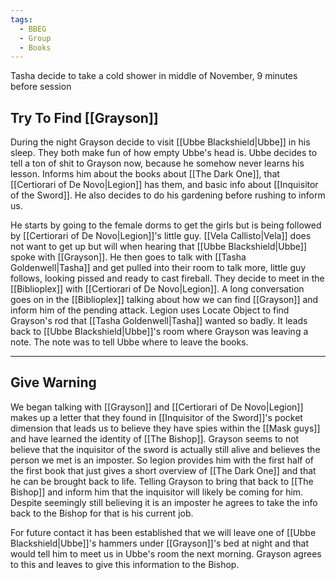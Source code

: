```yaml
---
tags:
  - BBEG
  - Group
  - Books
---
```

Tasha decide to take a cold shower in middle of November, 9 minutes before session
## Try To Find [[Grayson]]
During the night Grayson decide to visit [[Ubbe Blackshield|Ubbe]] in his sleep. They both make fun of how empty Ubbe's head is. 
Ubbe decides to tell a ton of shit to Grayson now, because he somehow never learns his lesson. Informs him about the books about [[The Dark One]], that [[Certiorari of De Novo|Legion]] has them, and basic info about [[Inquisitor of the Sword]]. He also decides to do his gardening before rushing to inform us.

He starts by going to the female dorms to get the girls but is being followed by [[Certiorari of De Novo|Legion]]'s little guy. [[Vela Callisto|Vela]] does not want to get up but will when hearing that [[Ubbe Blackshield|Ubbe]] spoke with [[Grayson]].  He then goes to talk with [[Tasha Goldenwell|Tasha]] and get pulled into their room to talk more, little guy follows, looking pissed and ready to cast fireball.
They decide to meet in the [[Biblioplex]] with [[Certiorari of De Novo|Legion]]. A long conversation goes on in the [[Biblioplex]] talking about how we can find [[Grayson]] and inform him of the pending attack. Legion uses Locate Object to find Grayson's rod that [[Tasha Goldenwell|Tasha]] wanted so badly. It leads back to [[Ubbe Blackshield|Ubbe]]'s room where Grayson was leaving a note. The note was to tell Ubbe where to leave the books.

---
## Give Warning 
We began talking with [[Grayson]] and [[Certiorari of De Novo|Legion]] makes up a letter that they found in [[Inquisitor of the Sword]]'s pocket dimension that leads us to believe they have spies within the [[Mask guys]] and have learned the identity of [[The Bishop]]. Grayson seems to not believe that the inquisitor of the sword is actually still alive and believes the person we met is an imposter. So legion provides him with the first half of the first book that just gives a short overview of [[The Dark One]] and that he can be brought back to life. Telling Grayson to bring that back to [[The Bishop]] and inform him that the inquisitor will likely be coming for him. Despite seemingly still believing it is an imposter he agrees to take the info back to the Bishop for that is his current job. 

For future contact it has been established that we will leave one of [[Ubbe Blackshield|Ubbe]]'s hammers under [[Grayson]]'s bed at night and that would tell him to meet us in Ubbe's room the next morning. Grayson agrees to this and leaves to give this information to the Bishop.